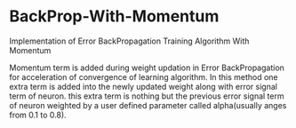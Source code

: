 # BackProp-With-Momentum
Implementation of Error BackPropagation Training Algorithm With Momentum 

Momentum term is added during weight updation in Error BackPropagation for acceleration of convergence of learning algorithm.
In this method one extra term is added into the newly updated weight along with error signal term of neuron. this extra term
is nothing but the previous error signal term of neuron weighted by a user defined parameter called alpha(usually anges from 0.1 to 0.8).
